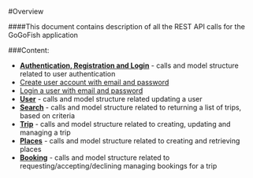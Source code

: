 #Overview

####This document contains description of all the REST API calls for the GoGoFish application

###Content:

 * [**Authentication, Registration and Login**](#authentication) - calls and model structure related to user authentication
  * [Create user account with email and password](#create-user-with-email-and-password)
  * [Login a user with email and password](#login-user-with-email-and-password)
 * [**User**](user) - calls and model structure related updating a user
 * [**Search**](search) - calls and model structure related to returning a list of trips, based on criteria
 * [**Trip**](trip) - calls and model structure related to creating, updating and managing a trip
 * [**Places**](place) - calls and model structure related to creating and retrieving places
 * [**Booking**](bookings) - calls and model structure related to requesting/accepting/declining managing bookings for a trip
 


 
